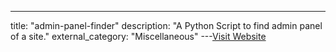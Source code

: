 ---
title: "admin-panel-finder"
description: "A Python Script to find admin panel of a site."
external_category: "Miscellaneous"
---[Visit Website](https://github.com/bdblackhat/admin-panel-finder)

